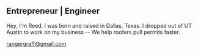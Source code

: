 ## Entrepreneur | Engineer
Hey, I'm Reed. I was born and raised in Dallas, Texas. I dropped out of UT Austin to work on my business -- We help roofers pull permits faster.

rangergraff@gmail.com

[website]: https://thereedgraff.com
[instagram]: https://www.instagram.com/reedgraff/
[linkedin]: https://www.linkedin.com/in/reedgraff/
[gmail]: Rangergraff@gmail.com
[thingiverse]: https://www.thingiverse.com/thereedgraff/designs
